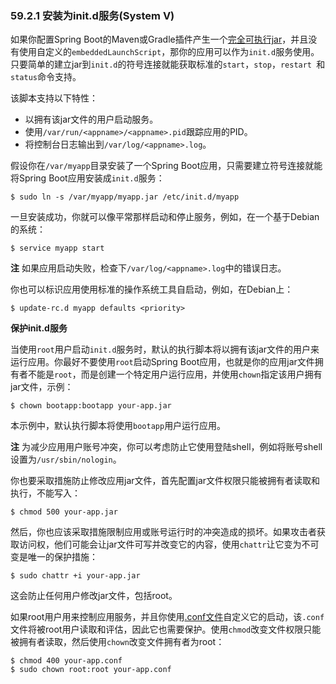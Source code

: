 ### 59.2.1 安装为init.d服务(System V)

如果你配置Spring Boot的Maven或Gradle插件产生一个[完全可执行jar](https://docs.spring.io/spring-boot/docs/2.0.0.M7/reference/htmlsingle/#deployment-install)，并且没有使用自定义的`embeddedLaunchScript`，那你的应用可以作为`init.d`服务使用。只要简单的建立jar到`init.d`的符号连接就能获取标准的`start`，`stop`，`restart `和`status`命令支持。

该脚本支持以下特性：
- 以拥有该jar文件的用户启动服务。
- 使用`/var/run/<appname>/<appname>.pid`跟踪应用的PID。
- 将控制台日志输出到`/var/log/<appname>.log`。

假设你在`/var/myapp`目录安装了一个Spring Boot应用，只需要建立符号连接就能将Spring Boot应用安装成`init.d`服务：
```shell
$ sudo ln -s /var/myapp/myapp.jar /etc/init.d/myapp
```
一旦安装成功，你就可以像平常那样启动和停止服务，例如，在一个基于Debian的系统：
```shell
$ service myapp start
```
**注** 如果应用启动失败，检查下`/var/log/<appname>.log`中的错误日志。

你也可以标识应用使用标准的操作系统工具自启动，例如，在Debian上：
```shell
$ update-rc.d myapp defaults <priority>
```

**保护init.d服务**

当使用`root`用户启动`init.d`服务时，默认的执行脚本将以拥有该jar文件的用户来运行应用。你最好不要使用`root`启动Spring Boot应用，也就是你的应用jar文件拥有者不能是`root`，而是创建一个特定用户运行应用，并使用`chown`指定该用户拥有jar文件，示例：
```shell
$ chown bootapp:bootapp your-app.jar
```
本示例中，默认执行脚本将使用`bootapp`用户运行应用。

**注** 为减少应用用户账号冲突，你可以考虑防止它使用登陆shell，例如将账号shell设置为`/usr/sbin/nologin`。

你也要采取措施防止修改应用jar文件，首先配置jar文件权限只能被拥有者读取和执行，不能写入：
```shell
$ chmod 500 your-app.jar
```
然后，你也应该采取措施限制应用或账号运行时的冲突造成的损坏。如果攻击者获取访问权，他们可能会让jar文件可写并改变它的内容，使用`chattr`让它变为不可变是唯一的保护措施：
```shell
$ sudo chattr +i your-app.jar
```
这会防止任何用户修改jar文件，包括root。

如果root用户用来控制应用服务，并且你使用[.conf文件](https://docs.spring.io/spring-boot/docs/2.0.0.M7/reference/htmlsingle/#deployment-script-customization-conf-file)自定义它的启动，该`.conf`文件将被root用户读取和评估，因此它也需要保护。使用`chmod`改变文件权限只能被拥有者读取，然后使用`chown`改变文件拥有者为root：
```shell
$ chmod 400 your-app.conf
$ sudo chown root:root your-app.conf
```
